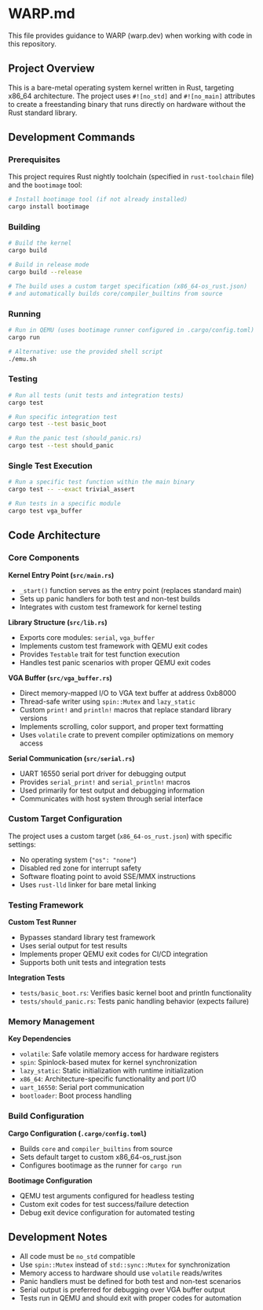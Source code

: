 # WARP.md

This file provides guidance to WARP (warp.dev) when working with code in this repository.

## Project Overview

This is a bare-metal operating system kernel written in Rust, targeting x86_64 architecture. The project uses `#![no_std]` and `#![no_main]` attributes to create a freestanding binary that runs directly on hardware without the Rust standard library.

## Development Commands

### Prerequisites
This project requires Rust nightly toolchain (specified in `rust-toolchain` file) and the `bootimage` tool:
```bash
# Install bootimage tool (if not already installed)
cargo install bootimage
```

### Building
```bash
# Build the kernel
cargo build

# Build in release mode
cargo build --release

# The build uses a custom target specification (x86_64-os_rust.json)
# and automatically builds core/compiler_builtins from source
```

### Running
```bash
# Run in QEMU (uses bootimage runner configured in .cargo/config.toml)
cargo run

# Alternative: use the provided shell script
./emu.sh
```

### Testing
```bash
# Run all tests (unit tests and integration tests)
cargo test

# Run specific integration test
cargo test --test basic_boot

# Run the panic test (should_panic.rs)
cargo test --test should_panic
```

### Single Test Execution
```bash
# Run a specific test function within the main binary
cargo test -- --exact trivial_assert

# Run tests in a specific module
cargo test vga_buffer
```

## Code Architecture

### Core Components

**Kernel Entry Point (`src/main.rs`)**
- `_start()` function serves as the entry point (replaces standard main)
- Sets up panic handlers for both test and non-test builds
- Integrates with custom test framework for kernel testing

**Library Structure (`src/lib.rs`)**
- Exports core modules: `serial`, `vga_buffer`
- Implements custom test framework with QEMU exit codes
- Provides `Testable` trait for test function execution
- Handles test panic scenarios with proper QEMU exit codes

**VGA Buffer (`src/vga_buffer.rs`)**
- Direct memory-mapped I/O to VGA text buffer at address 0xb8000
- Thread-safe writer using `spin::Mutex` and `lazy_static`
- Custom `print!` and `println!` macros that replace standard library versions
- Implements scrolling, color support, and proper text formatting
- Uses `volatile` crate to prevent compiler optimizations on memory access

**Serial Communication (`src/serial.rs`)**
- UART 16550 serial port driver for debugging output
- Provides `serial_print!` and `serial_println!` macros
- Used primarily for test output and debugging information
- Communicates with host system through serial interface

### Custom Target Configuration

The project uses a custom target (`x86_64-os_rust.json`) with specific settings:
- No operating system (`"os": "none"`)
- Disabled red zone for interrupt safety
- Software floating point to avoid SSE/MMX instructions
- Uses `rust-lld` linker for bare metal linking

### Testing Framework

**Custom Test Runner**
- Bypasses standard library test framework
- Uses serial output for test results
- Implements proper QEMU exit codes for CI/CD integration
- Supports both unit tests and integration tests

**Integration Tests**
- `tests/basic_boot.rs`: Verifies basic kernel boot and println functionality
- `tests/should_panic.rs`: Tests panic handling behavior (expects failure)

### Memory Management

**Key Dependencies**
- `volatile`: Safe volatile memory access for hardware registers
- `spin`: Spinlock-based mutex for kernel synchronization  
- `lazy_static`: Static initialization with runtime initialization
- `x86_64`: Architecture-specific functionality and port I/O
- `uart_16550`: Serial port communication
- `bootloader`: Boot process handling

### Build Configuration

**Cargo Configuration (`.cargo/config.toml`)**
- Builds `core` and `compiler_builtins` from source
- Sets default target to custom x86_64-os_rust.json
- Configures bootimage as the runner for `cargo run`

**Bootimage Configuration**
- QEMU test arguments configured for headless testing
- Custom exit codes for test success/failure detection
- Debug exit device configuration for automated testing

## Development Notes

- All code must be `no_std` compatible
- Use `spin::Mutex` instead of `std::sync::Mutex` for synchronization
- Memory access to hardware should use `volatile` reads/writes
- Panic handlers must be defined for both test and non-test scenarios
- Serial output is preferred for debugging over VGA buffer output
- Tests run in QEMU and should exit with proper codes for automation
